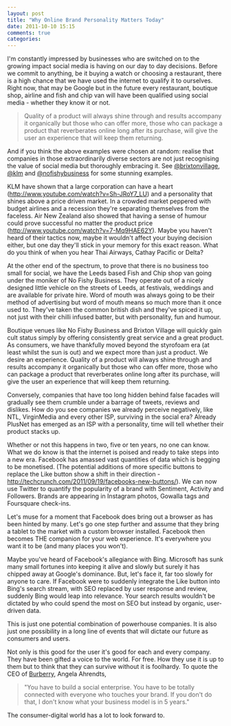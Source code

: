 ```yaml
---
layout: post
title: "Why Online Brand Personality Matters Today"
date: 2011-10-10 15:15
comments: true
categories: 
---
```

<p class="blog-intro">I'm constantly impressed by businesses who are switched on to the growing impact social media is having on our day to day decisions. Before we commit to anything, be it buying a watch or choosing a restaurant, there is a high chance that we have used the internet to qualify it to ourselves. Right now, that may be Google but in the future every restaurant, boutique shop, airline and fish and chip van will have been qualified using social media - whether they know it or not.</p>

<blockquote class="pull-quote">Quality of a product will always shine through and results accompany it organically but those who can offer more, those who can package a product that reverberates online long after its purchase, will give the user an experience that will keep them returning.</blockquote>

And if you think the above examples were chosen at random: realise that companies in those extraordinarily diverse sectors are not just recognising the value of social media but thoroughly embracing it. See <a href="http://twitter.com/#!/BrixtonVillage">@brixtonvillage</a>, <a href="http://twitter.com/#!/klm">@klm</a> and <a href="http://twitter.com/#!/NoFishyBusiness">@nofishybusiness</a> for some stunning examples.

KLM have shown that a large corporation can have a heart (<a href="http://www.youtube.com/watch?v=Sh-JRoY7_LU">http://www.youtube.com/watch?v=Sh-JRoY7_LU</a>) and a personality that shines above a price driven market. In a crowded market peppered with budget airlines and a recession they're separating themselves from the faceless. Air New Zealand  also showed that having a sense of humour could prove successful no matter the product price (<a href="http://www.youtube.com/watch?v=7-Mq9HAE62Y">http://www.youtube.com/watch?v=7-Mq9HAE62Y</a>). Maybe you haven't heard of their tactics now, maybe it wouldn't affect your buying decision either, but one day they'll stick in your memory for this exact reason. What do you think of when you hear Thai Airways, Cathay Pacific or Delta?

At the other end of the spectrum, to prove that there is no business too small for social, we have the Leeds based Fish and Chip shop van going under the moniker of No Fishy Business. They operate out of a nicely designed little vehicle on the streets of Leeds, at festivals, weddings and are available for private hire. Word of mouth was always going to be their method of advertising but word of mouth means so much more than it once used to. They've taken the common british dish and they've spiced it up, not just with their chilli infused batter, but with personality, fun and humour. 

Boutique venues like No Fishy Business and Brixton Village will quickly gain cult status simply by offering consistently great service and a great product. As consumers, we have thankfully moved beyond the styrofoam era (at least whilst the sun is out) and we expect more than just a product. We desire an experience. Quality of a product will always shine through and results accompany it organically but those who can offer more, those who can package a product that reverberates online long after its purchase, will give the user an experience that will keep them returning.

Conversely, companies that have too long hidden behind false facades will gradually see them crumble under a barrage of tweets, reviews and dislikes. How do you see companies we already perceive negatively, like NTL, VirginMedia and every other ISP, surviving in the social era? Already PlusNet has emerged as an ISP with a personality, time will tell whether their product stacks up.

Whether or not this happens in two, five or ten years, no one can know. What we do know is that the internet is poised and ready to take steps into a new era. Facebook has amassed vast quantities of data which is begging to be monetised. (The potential additions of more specific buttons to replace the Like button show a shift in their direction - <a href="http://techcrunch.com/2011/09/19/facebooks-new-buttons/">http://techcrunch.com/2011/09/19/facebooks-new-buttons/</a>). We can now use Twitter to quantify the popularity of a brand with Sentiment, Activity and Followers. Brands are appearing in Instagram photos, Gowalla tags and Foursquare check-ins. 

Let's muse for a moment that Facebook does bring out a browser as has been hinted by many. Let's go one step further and assume that they bring a tablet to the market with a custom browser installed. Facebook then becomes THE companion for your web experience. It's everywhere you want it to be (and many places you won't). 

Maybe you've heard of Facebook's allegiance with Bing. Microsoft has sunk many small fortunes into keeping it alive and slowly but surely it has chipped away at Google's dominance. But, let's face it, far too slowly for anyone to care. If Facebook were to suddenly integrate the Like button into Bing's search stream, with SEO replaced by user response and review, suddenly Bing would leap into relevance. Your search results wouldn't be dictated by who could spend the most on SEO but instead by organic, user-driven data.

This is just one potential combination of powerhouse companies. It is also just one possibility in a long line of events that will dictate our future as consumers and users.

Not only is this good for the user it's good for each and every company. They have been gifted a voice to the world. For free. How they use it is up to them but to think that they can survive without it is foolhardy. To quote the CEO of <a href="http://www.burberry.com">Burberry</a>, Angela Ahrendts, 

<blockquote>"You have to build a social enterprise. You have to be totally connected with everyone who touches your brand. If you don't do that, I don't know what your business model is in 5 years."</blockquote>

The consumer-digital world has a lot to look forward to.